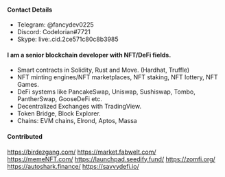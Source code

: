 #### **Contact Details**
- Telegram: @fancydev0225
- Discord: Codelorian#7721
- Skype: live:.cid.2ce571c80c8b3985

#### I am a senior blockchain developer with NFT/DeFi fields.
- Smart contracts in Solidity, Rust and Move. (Hardhat, Truffle)
- NFT minting engines/NFT marketplaces, NFT staking, NFT lottery, NFT Games.
- DeFi systems like PancakeSwap, Uniswap, Sushiswap, Tombo, PantherSwap, GooseDeFi etc.
- Decentralized Exchanges with TradingView.
- Token Bridge, Block Explorer.
- Chains: EVM chains, Elrond, Aptos, Massa

#### Contributed
https://birdezgang.com/
https://market.fabwelt.com/
https://memeNFT.com/
https://launchpad.seedify.fund/
https://zomfi.org/
https://autoshark.finance/
https://savvydefi.io/

